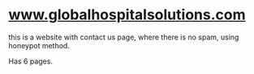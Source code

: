 # www.globalhospitalsolutions.com


this is a website with contact us page, where there is no spam, using honeypot method.

Has 6 pages.

